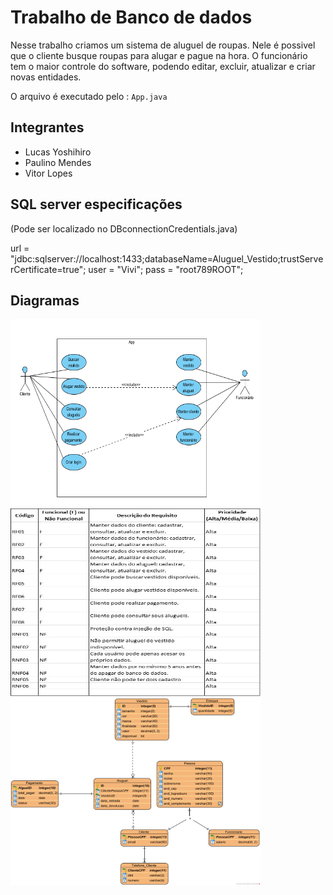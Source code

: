 # Trabalho de Banco de dados

Nesse trabalho criamos um sistema de aluguel de roupas.
Nele é possivel que o cliente busque roupas para alugar e pague na hora.
O funcionário tem o maior controle do software, podendo editar, excluir, atualizar e criar novas entidades.

O arquivo é executado pelo : `App.java`

## Integrantes

- Lucas Yoshihiro
- Paulino Mendes
- Vitor Lopes

## SQL server especificações
(Pode ser localizado no DBconnectionCredentials.java)

url = "jdbc:sqlserver://localhost:1433;databaseName=Aluguel_Vestido;trustServerCertificate=true";
user = "Vivi";
pass = "root789ROOT";

## Diagramas 
<div>
<img src="diagramas\Captura de tela 2024-06-16 200841.png" width="400" height="300">
<img src="diagramas\Imagem1.jpg" width="400" height="300">
<img src="diagramas\TrabalhoBDdiagrama.png" width="400" height="300">
</div>
